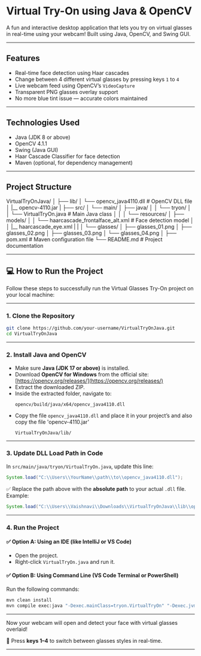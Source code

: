 # Virtual Try-On using Java & OpenCV

A fun and interactive desktop application that lets you try on virtual glasses in real-time using your webcam! Built using Java, OpenCV, and Swing GUI.

---

## Features

- Real-time face detection using Haar cascades
- Change between 4 different virtual glasses by pressing keys `1` to `4`
- Live webcam feed using OpenCV’s `VideoCapture`
- Transparent PNG glasses overlay support
- No more blue tint issue — accurate colors maintained

---


##  Technologies Used

- Java (JDK 8 or above)
- OpenCV 4.1.1
- Swing (Java GUI)
- Haar Cascade Classifier for face detection
- Maven (optional, for dependency management)

---

##  Project Structure

VirtualTryOnJava/
│
├── lib/
│   └── opencv_java4110.dll               # OpenCV DLL file
│   |__ opencv-4110.jar
|
├── src/
│   └── main/
│       ├── java/
│       │   └── tryon/
│       │       └── VirtualTryOn.java     # Main Java class
│       │
│       └── resources/
│           ├── models/
│           │   └── haarcascade_frontalface_alt.xml   # Face detection model
│           │   |__ haarcascade_eye.xml
|           |
│           └── glasses/
│               ├── glasses_01.png
│               ├── glasses_02.png
│               ├── glasses_03.png
│               └── glasses_04.png
│
├── pom.xml                               # Maven configuration file
└── README.md                             # Project documentation

 
---

## 💻 How to Run the Project

Follow these steps to successfully run the Virtual Glasses Try-On project on your local machine:

---

### 1. **Clone the Repository**
```bash
git clone https://github.com/your-username/VirtualTryOnJava.git
cd VirtualTryOnJava
```

---

### 2. **Install Java and OpenCV**

- Make sure **Java (JDK 17 or above)** is installed.
- Download **OpenCV for Windows** from the official site: [https://opencv.org/releases/](https://opencv.org/releases/)
- Extract the downloaded ZIP.
- Inside the extracted folder, navigate to:
  ```
  opencv/build/java/x64/opencv_java4110.dll
  ```
- Copy the file `opencv_java4110.dll` and place it in your project’s
  and also copy the file 'opencv-4110.jar' 
  ```
  VirtualTryOnJava/lib/
  ```

---

### 3. **Update DLL Load Path in Code**

In `src/main/java/tryon/VirtualTryOn.java`, update this line:

```java
System.load("C:\\Users\\YourName\\path\\to\\opencv_java4110.dll");
```

✅ Replace the path above with the **absolute path** to your actual `.dll` file.  
Example:
```java
System.load("C:\\Users\\Vaishnavi\\Downloads\\VirtualTryOnJava\\lib\\opencv_java4110.dll");
```

---

### 4. **Run the Project**

#### ✅ Option A: Using an IDE (like IntelliJ or VS Code)
- Open the project.
- Right-click `VirtualTryOn.java` and run it.

#### ✅ Option B: Using Command Line (VS Code Terminal or PowerShell)
Run the following commands:

```bash
mvn clean install
mvn compile exec:java "-Dexec.mainClass=tryon.VirtualTryOn" "-Dexec.jvmArgs=-Djava.library.path=lib"
```

---

Now your webcam will open and detect your face with virtual glasses overlaid!

🎉 Press **keys 1–4** to switch between glasses styles in real-time.

---



